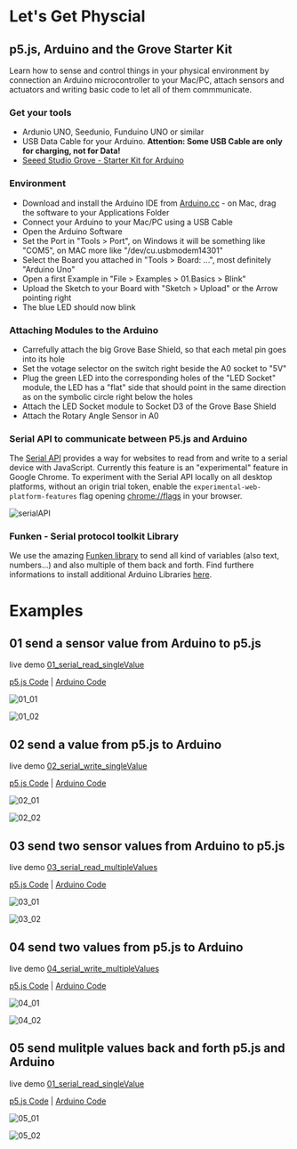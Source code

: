 # Let's Get Physcial

## p5.js, Arduino and the Grove Starter Kit
Learn how to sense and control things in your physical environment by connection an Arduino microcontroller to your Mac/PC, attach sensors and actuators and writing basic code to let all of them commmunicate.

### Get your tools

* Ardunio UNO, Seedunio, Funduino UNO or similar
* USB Data Cable for your Arduino. __Attention: Some USB Cable are only for charging, not for Data!__
* [Seeed Studio Grove - Starter Kit for Arduino](https://www.seeedstudio.com/Grove-Starter-Kit-for-Arduino-p-1855.html)

### Environment
* Download and install the Arduino IDE from [Arduino.cc](https://www.arduino.cc/en/Main/Software) - on Mac, drag the software to your Applications Folder
* Connect your Arduino to your Mac/PC using a USB Cable
* Open the Arduino Software
* Set the Port in "Tools > Port", on Windows it will be something like "COM5", on MAC more like "/dev/cu.usbmodem14301"
* Select the Board you attached in "Tools > Board: ...", most definitely "Arduino Uno"
* Open a first Example in "File > Examples > 01.Basics > Blink"
* Upload the Sketch to your Board with "Sketch > Upload" or the Arrow pointing right
* The blue LED should now blink

### Attaching Modules to the Arduino
* Carrefully attach the big Grove Base Shield, so that each metal pin goes into its hole
* Set the votage selector on the switch right beside the A0 socket to "5V"
* Plug the green LED into the corresponding holes of the "LED Socket" module, the LED has a "flat" side that should point in the same direction as on the symbolic circle right below the holes
* Attach the LED Socket module to Socket D3 of the Grove Base Shield
* Attach the Rotary Angle Sensor in A0

### Serial API to communicate between P5.js and Arduino
The [Serial API](https://web.dev/serial/) provides a way for websites to read from and write to a serial device with JavaScript. Currently this feature is an "experimental" feature in Google Chrome. To experiment with the Serial API locally on all desktop platforms, without an origin trial token, enable the ```experimental-web-platform-features``` flag opening [chrome://flags](chrome://flags) in your browser.

![serialAPI](docs/serialAPI.jpg)


### Funken - Serial protocol toolkit Library
We use the amazing [Funken library](https://github.com/astefas/Funken) to send all kind of variables (also text, numbers...) and also multiple of them back and forth. Find furthere informations to install additional Arduino Libraries [here](https://www.arduino.cc/en/Guide/Libraries).

# Examples

## 01 send a sensor value from Arduino to p5.js
live demo [01_serial_read_singleValue](https://hybridthingslab.github.io/course-teachable-machines/Block_III/p5js/01_serial_read_singleValue)

[p5.js Code](https://github.com/HybridThingsLab/course-teachable-machines/tree/master/Block_III/p5js/01_serial_read_singleValue) | 
[Arduino Code](https://github.com/HybridThingsLab/course-teachable-machines/tree/master/Block_III/Arduino/01_serial_write_singleValue)

![01_01](docs/01_p5js.jpg)

![01_02](docs/01_Arduino.jpg)

## 02 send a value from p5.js to Arduino
live demo [02_serial_write_singleValue](https://hybridthingslab.github.io/course-teachable-machines/Block_III/p5js/02_serial_write_singleValue)

[p5.js Code](https://github.com/HybridThingsLab/course-teachable-machines/tree/master/Block_III/p5js/02_serial_write_singleValue) | 
[Arduino Code](https://github.com/HybridThingsLab/course-teachable-machines/tree/master/Block_III/Arduino/02_serial_read_singleValue)

![02_01](docs/02_p5js.jpg)

![02_02](docs/02_Arduino.jpg)

## 03 send two sensor values from Arduino to p5.js
live demo [03_serial_read_multipleValues](https://hybridthingslab.github.io/course-teachable-machines/Block_III/p5js/03_serial_read_multipleValues)

[p5.js Code](https://github.com/HybridThingsLab/course-teachable-machines/tree/master/Block_III/p5js/03_serial_read_multipleValues) | 
[Arduino Code](https://github.com/HybridThingsLab/course-teachable-machines/tree/master/Block_III/Arduino/03_serial_write_multipleValues)

![03_01](docs/03_p5js.jpg)

![03_02](docs/03_Arduino.jpg)

## 04 send two values from p5.js to Arduino
live demo [04_serial_write_multipleValues](https://hybridthingslab.github.io/course-teachable-machines/Block_III/p5js/04_serial_write_multipleValues)

[p5.js Code](https://github.com/HybridThingsLab/course-teachable-machines/tree/master/Block_III/p5js/04_serial_write_multipleValues) | 
[Arduino Code](https://github.com/HybridThingsLab/course-teachable-machines/tree/master/Block_III/Arduino/04_serial_read_multipleValues)

![04_01](docs/04_p5js.jpg)

![04_02](docs/04_Arduino.jpg)

## 05 send mulitple values back and forth p5.js and Arduino
live demo [01_serial_read_singleValue](https://hybridthingslab.github.io/course-teachable-machines/Block_III/p5js/05_serial_write_read_multipleValues)

[p5.js Code](https://github.com/HybridThingsLab/course-teachable-machines/tree/master/Block_III/p5js/05_serial_write_read_multipleValues) | 
[Arduino Code](https://github.com/HybridThingsLab/course-teachable-machines/tree/master/Block_III/Arduino/05_serial_write_read_multipleValues)

![05_01](docs/05_p5js.jpg)

![05_02](docs/05_Arduino.jpg)